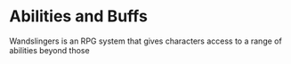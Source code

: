 # Abilities and Buffs

Wandslingers is an RPG system that gives characters access to a range of abilities beyond those&#x20;

